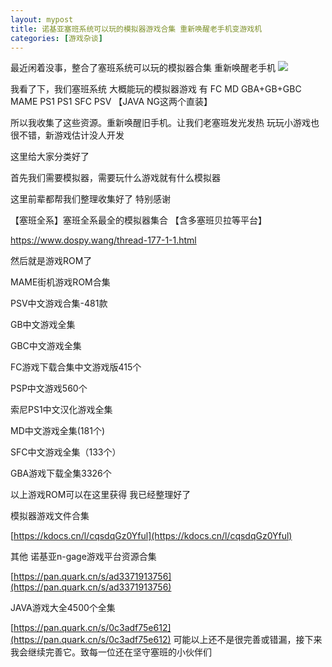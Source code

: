 ```yaml
---
layout: mypost
title: 诺基亚塞班系统可以玩的模拟器游戏合集 重新唤醒老手机变游戏机
categories: [游戏杂谈]
---
```


最近闲着没事，整合了塞班系统可以玩的模拟器合集 重新唤醒老手机
![](https://s2.loli.net/2025/03/24/TAZgxNKi7emlvnb.jpg)

我看了下，我们塞班系统 大概能玩的模拟器游戏 有 FC MD GBA+GB+GBC MAME PS1 PS1 SFC PSV 【JAVA NG这两个直装】

所以我收集了这些资源。重新唤醒旧手机。让我们老塞班发光发热 玩玩小游戏也很不错，新游戏估计没人开发

这里给大家分类好了

首先我们需要模拟器，需要玩什么游戏就有什么模拟器

这里前辈都帮我们整理收集好了 特别感谢

【塞班全系】塞班全系最全的模拟器集合 【含多塞班贝拉等平台】

https://www.dospy.wang/thread-177-1-1.html

然后就是游戏ROM了

MAME街机游戏ROM合集

PSV中文游戏合集-481款

GB中文游戏全集

GBC中文游戏全集

FC游戏下载合集中文游戏版415个

PSP中文游戏560个

索尼PS1中文汉化游戏全集

MD中文游戏全集(181个)

SFC中文游戏全集（133个）

GBA游戏下载全集3326个

以上游戏ROM可以在这里获得 我已经整理好了

模拟器游戏文件合集

[https://kdocs.cn/l/cqsdqGz0Yful](https://kdocs.cn/l/cqsdqGz0Yful)

其他
诺基亚n-gage游戏平台资源合集


[https://pan.quark.cn/s/ad3371913756](https://pan.quark.cn/s/ad3371913756)

JAVA游戏大全4500个全集


[https://pan.quark.cn/s/0c3adf75e612](https://pan.quark.cn/s/0c3adf75e612)
可能以上还不是很完善或错漏，接下来我会继续完善它。致每一位还在坚守塞班的小伙伴们

